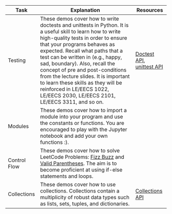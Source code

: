 | Task | Explanation | Resources | 
| ----- | ----- | ----- | 
| Testing | These demos cover how to write doctests and unittests in Python. It is a useful skill to learn how to write high-quality tests in order to ensure that your programs behaves as expected. Recall what paths that a test can be written in (e.g., happy, sad, boundary). Also, recall the concept of pre and post-conditions from the lecture slides. It is important to learn these skills as they will be reinforced in LE/EECS 1022, LE/EECS 2030, LE/EECS 2101, LE/EECS 3311, and so on. | [Doctest API](https://docs.python.org/3/library/doctest.html), [unittest API](https://docs.python.org/3/library/unittest.html)
| Modules | These demos cover how to import a module into your program and use the constants or functions. You are encouraged to play with the Jupyter notebook and add your own functions :).
| Control Flow | These demos cover how to solve LeetCode Problems: [Fizz Buzz](https://leetcode.com/problems/fizz-buzz/) and [Valid Parentheses](https://leetcode.com/problems/valid-parentheses/description/). The aim is to become proficient at using if-else statements and loops.
| Collections | These demos cover how to use collections. Collections contain a multiplicity of robust data types such as lists, sets, tuples, and dictionaries. | [Collections API](https://docs.python.org/3/library/collections.html) 